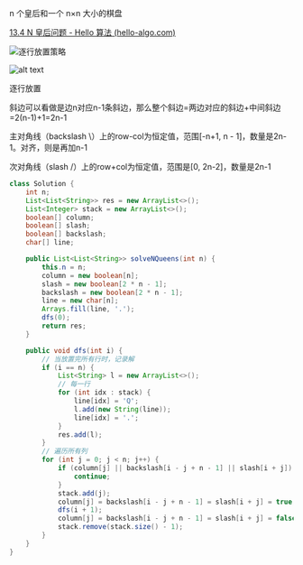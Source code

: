  n 个皇后和一个 n×n 大小的棋盘

[13.4  N 皇后问题 - Hello 算法 (hello-algo.com)](https://www.hello-algo.com/chapter_backtracking/n_queens_problem/)

![逐行放置策略](https://cdn.jsdelivr.net/gh/sword4869/pic1@main/images/202408111456313.png)

![alt text](https://cdn.jsdelivr.net/gh/sword4869/pic1@main/images/202406211824315.png)

逐行放置

斜边可以看做是边n对应n-1条斜边，那么整个斜边=两边对应的斜边+中间斜边=2(n-1)+1=2n-1

主对角线（backslash \）上的row-col为恒定值，范围[-n+1, n - 1]，数量是2n-1。对齐，则是再加n-1

次对角线（slash /）上的row+col为恒定值，范围是[0, 2n-2]，数量是2n-1

```java
class Solution {
    int n;
    List<List<String>> res = new ArrayList<>();
    List<Integer> stack = new ArrayList<>();
    boolean[] column;
    boolean[] slash;
    boolean[] backslash;
    char[] line;

    public List<List<String>> solveNQueens(int n) {
        this.n = n;
        column = new boolean[n];
        slash = new boolean[2 * n - 1];
        backslash = new boolean[2 * n - 1];
        line = new char[n];
        Arrays.fill(line, '.');
        dfs(0);
        return res;
    }

    public void dfs(int i) {
        // 当放置完所有行时，记录解
        if (i == n) {
            List<String> l = new ArrayList<>();
            // 每一行
            for (int idx : stack) {
                line[idx] = 'Q';
                l.add(new String(line));
                line[idx] = '.';
            }
            res.add(l);
        }
        // 遍历所有列
        for (int j = 0; j < n; j++) {
            if (column[j] || backslash[i - j + n - 1] || slash[i + j]) {
                continue;
            }
            stack.add(j);
            column[j] = backslash[i - j + n - 1] = slash[i + j] = true;
            dfs(i + 1);
            column[j] = backslash[i - j + n - 1] = slash[i + j] = false;
            stack.remove(stack.size() - 1);
        }
    }
}
```